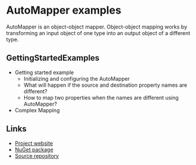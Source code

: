 # AutoMapper examples

AutoMapper is an object-object mapper. Object-object mapping works by transforming an input object of one type into an output object of a different type.

## GettingStartedExamples

- Getting started example
  - Initializing and configuring the AutoMapper
  - What will happen if the source and destination property names are different?
  - How to map two properties when the names are different using AutoMapper?
- Complex Mapping


## Links

- [Project website](https://automapper.org/)
- [NuGet package](https://www.nuget.org/packages/automapper/)
- [Source repository](https://github.com/AutoMapper/AutoMapper)
